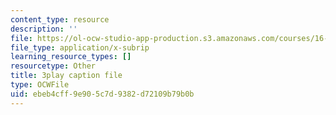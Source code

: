 ```yaml
---
content_type: resource
description: ''
file: https://ol-ocw-studio-app-production.s3.amazonaws.com/courses/16-687-private-pilot-ground-school-january-iap-2019/ebeb4cff9e905c7d9382d72109b79b0b_ksyY5wa5_50.vtt
file_type: application/x-subrip
learning_resource_types: []
resourcetype: Other
title: 3play caption file
type: OCWFile
uid: ebeb4cff-9e90-5c7d-9382-d72109b79b0b
---
```

